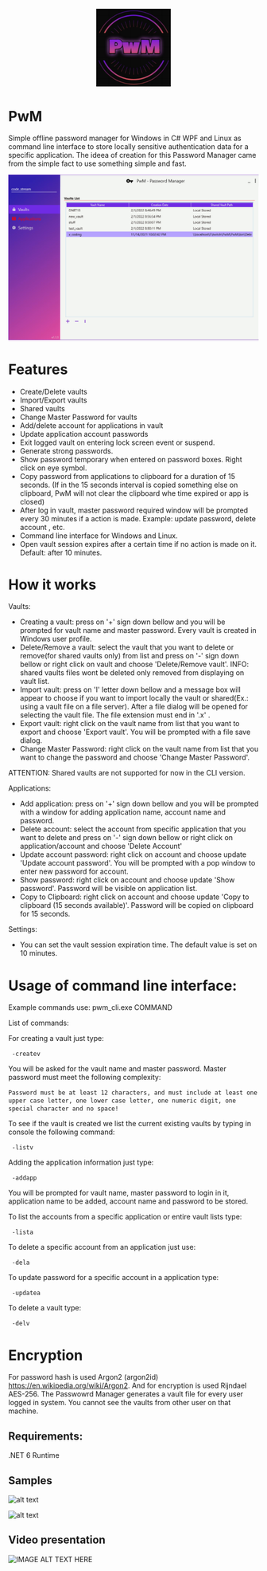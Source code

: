 <p align="center">
  <img src="https://github.com/0x78654C/PwM/blob/main/Media/logo.png" width=150>
</p>

# PwM
Simple offline password manager for Windows in C# WPF and Linux as command line interface to store locally sensitive authentication data for a specific application. 
The ideea of creation for this Password Manager came from the simple fact to use something simple and fast.   

![alt text](https://github.com/0x78654C/PwM/blob/main/Media/1v.jpg?raw=true)

# Features

 - Create/Delete vaults
 - Import/Export vaults
 - Shared vaults
 - Change Master Password for vaults
 - Add/delete account for applications in vault
 - Update application account passwords
 - Exit logged vault on entering lock screen event or suspend.
 - Generate strong passwords.
 - Show password temporary when entered on password boxes. Right click on eye symbol.
 - Copy password from applications to clipboard for a duration of 15 seconds.
   (If in the 15 seconds interval is copied something else on clipboard, PwM will not clear the clipboard whe time expired or app is closed) 
 - After log in vault, master password required window will be prompted every 30 minutes if a action is made. Example: update password, delete account , etc.
 - Command line interface for Windows and Linux.
 - Open vault session expires after a certain time if no action is made on it. Default: after 10 minutes.

# How it works

  Vaults:
  - Creating a vault: press on '+' sign down bellow and you will be prompted for vault name and master password. Every vault is created in Windows user profile.
  - Delete/Remove a vault: select the vault that you want to delete or remove(for shared vaults only) from list and press on '-' sign down bellow or right click on vault and choose 'Delete/Remove vault'. INFO: shared vaults files wont be deleted only removed from displaying on vault list.
  - Import vault: press on 'I' letter down bellow and a message box will appear to choose if you want to import locally the vault or shared(Ex.: using a vault file on a file server). After a file dialog will be opened for selecting the vault file. The file extension must end in '.x' .
  - Export vault: right click on the vault name from list that you want to export and choose 'Export vault'. You will be prompted with a file save dialog.
  - Change Master Password: right click on the vault name from list that you want to change the password and choose 'Change Master Password'.
  
  ATTENTION: Shared vaults are not supported for now in the CLI version.
 
  Applications:
  - Add application: press on '+' sign down bellow and you will be prompted with a window for adding application name, account name and password.
  - Delete account: select the account from specific application that you want to delete and press on '-' sign down bellow or right click on application/account and choose 'Delete Account'
  - Update account password: right click on account and choose update 'Update account password'. You will be prompted with a pop window to enter new password for account.
  - Show password: right click on account and choose update 'Show password'. Password will be visible on application list.
  - Copy to Clipboard: right click on account and choose update 'Copy to clipboard (15 seconds available)'. Password will be copied on clipboard for 15 seconds.

  Settings:
  - You can set the vault session expiration time. The default value is set on 10 minutes.

# Usage of command line interface:
 
 Example commands use: pwm_cli.exe COMMAND
 
 List of commands:
 
 For creating a vault just type:
 ```
  -createv
 ```
 You will be asked for the vault name and master password. Master password must meet the following complexity:
 ```
 Password must be at least 12 characters, and must include at least one upper case letter, one lower case letter, one numeric digit, one special character and no space!
 ````

 To see if the vault is created we list the current existing vaults by typing in console the following command:
 ```
  -listv
 ```

 Adding the application information just type:
 ```
  -addapp
 ```
 You will be prompted for vault name, master password to login in it, application name to be added, account name and password to be stored.

 To list the accounts from a specific application or entire vault lists type: 
 ```
  -lista
 ```
 
 To delete a specific account from an application just use:
 ```
  -dela
 ```

 To update password for a specific account in a application type:
 ```
  -updatea
 ```

 To delete a vault type:
 ```
  -delv
 ```
  

# Encryption

For password hash is used Argon2 (argon2id) https://en.wikipedia.org/wiki/Argon2. And for encryption is used Rijndael AES-256.
The Passwowrd Manager generates a vault file for every user logged in system. You cannot see the vaults from other user on that machine.

## Requirements:

.NET 6 Runtime

## Samples


![alt text](https://github.com/0x78654C/PwM/blob/main/Media/1.jpg?raw=true)


![alt text](https://github.com/0x78654C/PwM/blob/main/Media/2.jpg?raw=true)

## Video presentation

![IMAGE ALT TEXT HERE](https://www.youtube.com/watch?v=ekZ-ZLQNDtg)


